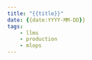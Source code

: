```yaml
---
title: "{{title}}"
date: {{date:YYYY-MM-DD}}
tags: 
    - llms
    - production
    - mlops 
---
```

